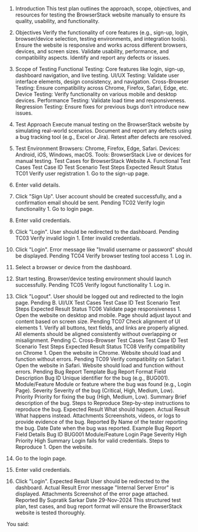 1. Introduction
This test plan outlines the approach, scope, objectives, and resources for testing the BrowserStack website manually to ensure its quality, usability, and functionality.

2. Objectives
Verify the functionality of core features (e.g., sign-up, login, browser/device selection, testing environments, and integration tools).
Ensure the website is responsive and works across different browsers, devices, and screen sizes.
Validate usability, performance, and compatibility aspects.
Identify and report any defects or issues.
3. Scope of Testing
Functional Testing: Core features like login, sign-up, dashboard navigation, and live testing.
UI/UX Testing: Validate user interface elements, design consistency, and navigation.
Cross-Browser Testing: Ensure compatibility across Chrome, Firefox, Safari, Edge, etc.
Device Testing: Verify functionality on various mobile and desktop devices.
Performance Testing: Validate load time and responsiveness.
Regression Testing: Ensure fixes for previous bugs don’t introduce new issues.
4. Test Approach
Execute manual testing on the BrowserStack website by simulating real-world scenarios.
Document and report any defects using a bug tracking tool (e.g., Excel or Jira).
Retest after defects are resolved.
5. Test Environment
Browsers: Chrome, Firefox, Edge, Safari.
Devices: Android, iOS, Windows, macOS.
Tools: BrowserStack Live or devices for manual testing.
Test Cases for BrowserStack Website
A. Functional Test Cases
Test Case ID	Test Scenario	Test Steps	Expected Result	Status
TC01	Verify user registration	1. Go to the sign-up page.
2. Enter valid details.
3. Click "Sign Up".	User account should be created successfully, and a confirmation email should be sent.	Pending
TC02	Verify login functionality	1. Go to login page.
2. Enter valid credentials.
3. Click "Login".	User should be redirected to the dashboard.	Pending
TC03	Verify invalid login	1. Enter invalid credentials.
2. Click "Login".	Error message like "Invalid username or password" should be displayed.	Pending
TC04	Verify browser testing tool access	1. Log in.
2. Select a browser or device from the dashboard.
3. Start testing.	Browser/device testing environment should launch successfully.	Pending
TC05	Verify logout functionality	1. Log in.
2. Click "Logout".	User should be logged out and redirected to the login page.	Pending
B. UI/UX Test Cases
Test Case ID	Test Scenario	Test Steps	Expected Result	Status
TC06	Validate page responsiveness	1. Open the website on desktop and mobile.	Page should adjust layout and content based on screen size.	Pending
TC07	Check alignment of UI elements	1. Verify all buttons, text fields, and links are properly aligned.	All elements should be aligned consistently without overlapping or misalignment.	Pending
C. Cross-Browser Test Cases
Test Case ID	Test Scenario	Test Steps	Expected Result	Status
TC08	Verify compatibility on Chrome	1. Open the website in Chrome.	Website should load and function without errors.	Pending
TC09	Verify compatibility on Safari	1. Open the website in Safari.	Website should load and function without errors.	Pending
Bug Report Template
Bug Report Format
Field	Description
Bug ID	Unique identifier for the bug (e.g., BUG001).
Module/Feature	Module or feature where the bug was found (e.g., Login Page).
Severity	Severity of the bug (Critical, High, Medium, Low).
Priority	Priority for fixing the bug (High, Medium, Low).
Summary	Brief description of the bug.
Steps to Reproduce	Step-by-step instructions to reproduce the bug.
Expected Result	What should happen.
Actual Result	What happens instead.
Attachments	Screenshots, videos, or logs to provide evidence of the bug.
Reported By	Name of the tester reporting the bug.
Date	Date when the bug was reported.
Example Bug Report
Field	Details
Bug ID	BUG001
Module/Feature	Login Page
Severity	High
Priority	High
Summary	Login fails for valid credentials.
Steps to Reproduce	1. Open the website.
2. Go to the login page.
3. Enter valid credentials.
4. Click "Login".
Expected Result	User should be redirected to the dashboard.
Actual Result	Error message "Internal Server Error" is displayed.
Attachments	Screenshot of the error page attached.
Reported By	Supratik Sarkar
Date	29-Nov-2024
This structured test plan, test cases, and bug report format will ensure the BrowserStack website is tested thoroughly.







You said:
